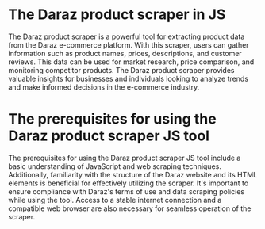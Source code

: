 # The Daraz product scraper in JS

The Daraz product scraper is a powerful tool for extracting product data from the Daraz e-commerce platform. With this scraper, users can gather information such as product names, prices, descriptions, and customer reviews. This data can be used for market research, price comparison, and monitoring competitor products. The Daraz product scraper provides valuable insights for businesses and individuals looking to analyze trends and make informed decisions in the e-commerce industry.

# The prerequisites for using the Daraz product scraper JS tool

The prerequisites for using the Daraz product scraper JS tool include a basic understanding of JavaScript and web scraping techniques. Additionally, familiarity with the structure of the Daraz website and its HTML elements is beneficial for effectively utilizing the scraper. It's important to ensure compliance with Daraz's terms of use and data scraping policies while using the tool. Access to a stable internet connection and a compatible web browser are also necessary for seamless operation of the scraper.